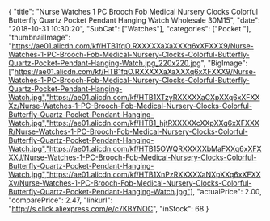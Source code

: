 {
	"title": "Nurse Watches 1 PC Brooch Fob  Medical Nursery Clocks Colorful Butterfly Quartz Pocket Pendant Hanging Watch Wholesale 30M15",
	"date": "2018-10-31 10:30:20",
	"SubCat": ["Watches"],
	"categories": ["Pocket "],
	"thumbnailImage": "https://ae01.alicdn.com/kf/HTB1fqO.RXXXXXaXaXXXq6xXFXXX9/Nurse-Watches-1-PC-Brooch-Fob-Medical-Nursery-Clocks-Colorful-Butterfly-Quartz-Pocket-Pendant-Hanging-Watch.jpg_220x220.jpg",
	"BigImage": ["https://ae01.alicdn.com/kf/HTB1fqO.RXXXXXaXaXXXq6xXFXXX9/Nurse-Watches-1-PC-Brooch-Fob-Medical-Nursery-Clocks-Colorful-Butterfly-Quartz-Pocket-Pendant-Hanging-Watch.jpg","https://ae01.alicdn.com/kf/HTB1XTzyRXXXXXaCXpXXq6xXFXXXz/Nurse-Watches-1-PC-Brooch-Fob-Medical-Nursery-Clocks-Colorful-Butterfly-Quartz-Pocket-Pendant-Hanging-Watch.jpg","https://ae01.alicdn.com/kf/HTB1_hjtRXXXXXcXXpXXq6xXFXXXR/Nurse-Watches-1-PC-Brooch-Fob-Medical-Nursery-Clocks-Colorful-Butterfly-Quartz-Pocket-Pendant-Hanging-Watch.jpg","https://ae01.alicdn.com/kf/HTB15OWQRXXXXXbMaFXXq6xXFXXXJ/Nurse-Watches-1-PC-Brooch-Fob-Medical-Nursery-Clocks-Colorful-Butterfly-Quartz-Pocket-Pendant-Hanging-Watch.jpg","https://ae01.alicdn.com/kf/HTB1XnPzRXXXXXaNXpXXq6xXFXXXv/Nurse-Watches-1-PC-Brooch-Fob-Medical-Nursery-Clocks-Colorful-Butterfly-Quartz-Pocket-Pendant-Hanging-Watch.jpg"],
	"actualPrice": 2.00,
	"comparePrice": 2.47,
	"linkurl": "http://s.click.aliexpress.com/e/c7KBYNOC",
	"inStock": 68
}
